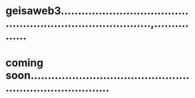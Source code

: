 # geisaweb3...............................................................................,................
# coming soon............................................................................
